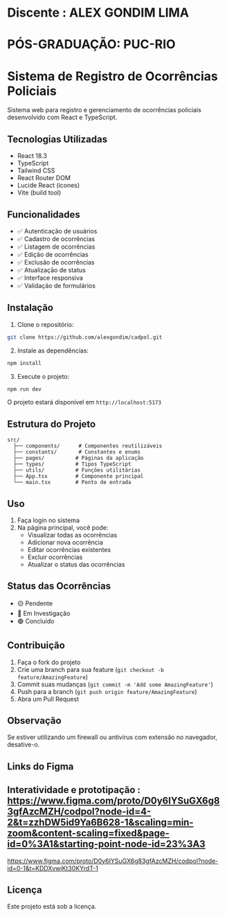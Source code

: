 
# Discente : ALEX GONDIM LIMA
# PÓS-GRADUAÇÃO: PUC-RIO 


# Sistema de Registro de Ocorrências Policiais

Sistema web para registro e gerenciamento de ocorrências policiais desenvolvido com React e TypeScript.

## Tecnologias Utilizadas

- React 18.3
- TypeScript
- Tailwind CSS
- React Router DOM
- Lucide React (ícones)
- Vite (build tool)

## Funcionalidades

- ✅ Autenticação de usuários
- ✅ Cadastro de ocorrências
- ✅ Listagem de ocorrências
- ✅ Edição de ocorrências
- ✅ Exclusão de ocorrências
- ✅ Atualização de status
- ✅ Interface responsiva
- ✅ Validação de formulários

## Instalação

1. Clone o repositório:
```bash
git clone https://github.com/alexgondim/cadpol.git
```

2. Instale as dependências:
```bash
npm install
```

3. Execute o projeto:
```bash
npm run dev
```

O projeto estará disponível em `http://localhost:5173`

## Estrutura do Projeto

```
src/
  ├── components/      # Componentes reutilizáveis
  ├── constants/       # Constantes e enums
  ├── pages/          # Páginas da aplicação
  ├── types/          # Tipos TypeScript
  ├── utils/          # Funções utilitárias
  ├── App.tsx         # Componente principal
  └── main.tsx        # Ponto de entrada
```

## Uso

1. Faça login no sistema
2. Na página principal, você pode:
   - Visualizar todas as ocorrências
   - Adicionar nova ocorrência
   - Editar ocorrências existentes
   - Excluir ocorrências
   - Atualizar o status das ocorrências

## Status das Ocorrências

- 🟡 Pendente
- 🔵 Em Investigação
- 🟢 Concluído

## Contribuição

1. Faça o fork do projeto
2. Crie uma branch para sua feature (`git checkout -b feature/AmazingFeature`)
3. Commit suas mudanças (`git commit -m 'Add some AmazingFeature'`)
4. Push para a branch (`git push origin feature/AmazingFeature`)
5. Abra um Pull Request


## Observação
Se estiver utilizando um firewall ou antivírus com extensão no navegador, desative-o.

## Links do Figma 

Interatividade e prototipação : https://www.figma.com/proto/D0y6IYSuGX6g83gfAzcMZH/codpol?node-id=4-2&t=zzhDW5id9Ya6B628-1&scaling=min-zoom&content-scaling=fixed&page-id=0%3A1&starting-point-node-id=23%3A3
--

https://www.figma.com/proto/D0y6IYSuGX6g83gfAzcMZH/codpol?node-id=0-1&t=KDDXvwjKt30KYrdT-1

## Licença

Este projeto está sob a licença.
